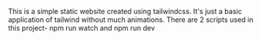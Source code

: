 This is a simple static website created using tailwindcss. It's just a basic application of tailwind without much animations. 
There are 2 scripts used in this project- npm run watch and npm run dev
